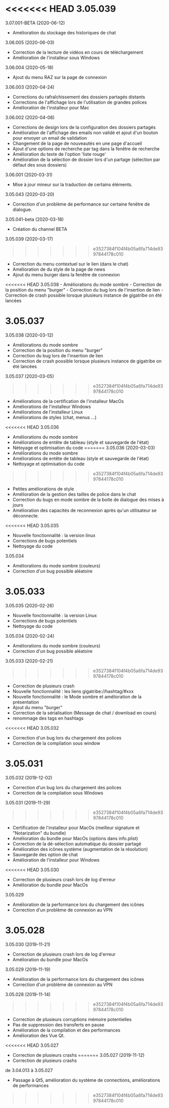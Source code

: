 
<<<<<<< HEAD
3.05.039
=======
3.07.001-BETA (2020-06-12)
  - Amélioration du stockage des historiques de chat

3.06.005 (2020-06-03)
  - Correction de la lecture de vidéos en cours de téléchargement
  - Amélioration de l'installeur sous Windows

3.06.004 (2020-05-18)
  - Ajout du menu RAZ sur la page de connexion

3.06.003 (2020-04-24)
  - Corrections du rafraîchissement des dossiers partagés distants
  - Corrections de l'affichage lors de l'utilisation de grandes polices
  - Amélioration de l'installeur pour Mac

3.06.002 (2020-04-08)
  - Corrections de design lors de la configuration des dossiers partagés
  - Amélioration de l'affichage des emails non validé et ajout d'un bouton pour envoyer un email de validation
  - Changement de la page de nouveautés en une page d'accueil
  - Ajout d'une options de recherche par tag dans la fenêtre de recherche
  - Amélioration du texte de l'option 'liste rouge'
  - Amélioration de la sélection de dossier lors d'un partage (sélection par défaut des sous dossiers)

3.06.001 (2020-03-31)
  - Mise à jour mineur sur la traduction de certains éléments.

3.05.043 (2020-03-20)
  - Correction d'un problème de performance sur certaine fenêtre de dialogue.

3.05.041-beta (2020-03-18)
  - Création du channel BETA

3.05.039 (2020-03-17)
>>>>>>> e3527384f104f4b05a6fa714de9397844178c010
  - Correction du menu contextuel sur le lien (dans le chat)
  - Amélioration de du style de la page de news
  - Ajout du menu burger dans la fenêtre de connexion

<<<<<<< HEAD
3.05.038
    - Améliorations du mode sombre
    - Correction de la position du menu "burger"
    - Correction du bug lors de l'insertion de lien
    - Correction de crash possible lorsque plusieurs instance de gigatribe on été lancées

3.05.037
=======
3.05.038 (2020-03-12)
  - Améliorations du mode sombre
  - Correction de la position du menu "burger"
  - Correction du bug lors de l'insertion de lien
  - Correction de crash possible lorsque plusieurs instance de gigatribe on été lancées

3.05.037 (2020-03-05)
>>>>>>> e3527384f104f4b05a6fa714de9397844178c010
  - Améliorations de la certification de l'installeur MacOs
  - Améliorations de l'installeur Windows
  - Améliorations de l'installeur Linux
  - Améliorations de styles (chat, menus ...)
  
<<<<<<< HEAD
3.05.036
  - Améliorations du mode sombre
  - Améliorations de entête de tableau (style et sauvegarde de l'état)
  - Nétoyage et optimisation du code
=======
3.05.036 (2020-03-03)
  - Améliorations du mode sombre
  - Améliorations de entête de tableau (style et sauvegarde de l'état)
  - Nettoyage et optimisation du code
>>>>>>> e3527384f104f4b05a6fa714de9397844178c010
  - Petites améliorations de style
  - Amélioration de la gestion des tailles de police dans le chat
  - Correction du bugs en mode sombre de la boite de dialogue des mises à jours
  - Amélioration des capacités de reconnexion après qu'un utilisateur se déconnecte. 
  
<<<<<<< HEAD
3.05.035
  - Nouvelle fonctionnalité : la version linux
  - Corrections de bugs potentiels
  - Nettoyage du code

3.05.034
  - Améliorations du mode sombre (couleurs)
  - Correction d'un bug possible aléatoire
    
3.05.033
=======
3.05.035 (2020-02-26)
  - Nouvelle fonctionnalité : la version Linux
  - Corrections de bugs potentiels
  - Nettoyage du code

3.05.034 (2020-02-24)
  - Améliorations du mode sombre (couleurs)
  - Correction d'un bug possible aléatoire
    
3.05.033 (2020-02-21)
>>>>>>> e3527384f104f4b05a6fa714de9397844178c010
  - Correction de plusieurs crash
  - Nouvelle fonctionnalité : les liens gigatribe://hashtag/#xxx
  - Nouvelle fonctionnalité : le Mode sombre et amélioration de la présentation
  - Ajout du menu "burger"
  - Correction de la sérialisation (Message de chat / download en cours)
  - renommage des tags en hashtags
  

<<<<<<< HEAD
3.05.032
  - Correction d'un bug lors du chargement des polices
  - Correction de la compilation sous window

3.05.031
=======
3.05.032 (2019-12-02)
  - Correction d'un bug lors du chargement des polices
  - Correction de la compilation sous Windows

3.05.031 (2019-11-29)
>>>>>>> e3527384f104f4b05a6fa714de9397844178c010
  - Certification de l'installeur pour MacOs (meilleur signature et "Notarization" du bundle)
  - Amélioration du bundle pour MacOs (options dans info.plist)
  - Correction de la dé-sélection automatique du dossier partagé
  - Amélioration des icônes système (augmentation de la résolution)
  - Sauvegarde des option de chat
  - Amélioration de l'installeur pour Windows

<<<<<<< HEAD
3.05.030
  - Correction de plusieurs crash lors de log d'erreur 
  - Amélioration du bundle pour MacOs

3.05.029
  - Amélioration de la performance lors du chargement des icônes
  - Correction d'un problème de connexion au VPN

3.05.028
=======
3.05.030 (2019-11-21)
  - Correction de plusieurs crash lors de log d'erreur 
  - Amélioration du bundle pour MacOs

3.05.029  (2019-11-19)
  - Amélioration de la performance lors du chargement des icônes
  - Correction d'un problème de connexion au VPN

3.05.028 (2019-11-14)
>>>>>>> e3527384f104f4b05a6fa714de9397844178c010
  - Correction de plusieurs corruptions mémoire potentielles 
  - Pas de suppression des transferts en pause
  - Amélioration de la compilation et des performances
  - Amélioration des Vue Qt.
    
<<<<<<< HEAD
3.05.027
  - Correction de plusieurs crashs
=======
3.05.027 (2019-11-12)
  - Correction de plusieurs crashs

de 3.04.013 à 3.05.027
  - Passage à Qt5, amélioration du système de connections, améliorations de performances
>>>>>>> e3527384f104f4b05a6fa714de9397844178c010
